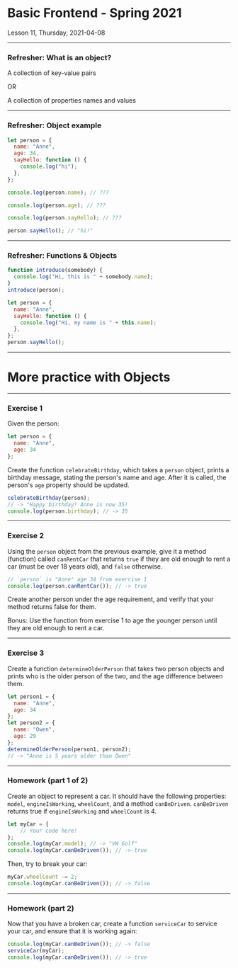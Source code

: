 <!-- .slide: id="lesson11" -->

# Basic Frontend - Spring 2021

Lesson 11, Thursday, 2021-04-08

---

### Refresher: What is an object?

A collection of key-value pairs

<!-- .element: class="fragment" -->

OR

<!-- .element: class="fragment" -->

A collection of properties names and values

<!-- .element: class="fragment" -->

---

### Refresher: Object example

```js
let person = {
  name: "Anne",
  age: 34,
  sayHello: function () {
    console.log("hi");
  },
};
```

```js
console.log(person.name); // ???
```

<!-- .element: class="fragment" -->

```js
console.log(person.age); // ???
```

<!-- .element: class="fragment" -->

```js
console.log(person.sayHello); // ???
```

<!-- .element: class="fragment" -->

```js
person.sayHello(); // "hi!"
```

<!-- .element: class="fragment" -->

---

### Refresher: Functions & Objects

```js
function introduce(somebody) {
  console.log("Hi, this is " + somebody.name);
}
introduce(person);
```
<!-- .element: class="fragment" -->

```js
let person = {
  name: "Anne",
  sayHello: function () {
    console.log("Hi, my name is " + this.name);
  },
};
person.sayHello();
```
<!-- .element: class="fragment" -->

---

# More practice with Objects

---


### Exercise 1

Given the person:

```js
let person = {
  name: "Anne",
  age: 34
};
```

Create the function `celebrateBirthday`, which takes a `person` object, prints a birthday message, stating the person's name and age. After it is called, the person's `age` property should be updated.

```js
celebrateBirthday(person);
// -> "Happy birthday! Anne is now 35!
console.log(person.birthday); // -> 35
```

---

### Exercise 2

Using the `person` object from the previous example, give it a method (function) called `canRentCar` that returns `true` if they are old enough to rent a car (must be over 18 years old), and `false` otherwise.

```js
// `person` is "Anne" age 34 from exercise 1
console.log(person.canRentCar()); // -> true
```

Create another person under the age requirement, and verify that your method returns false for them.

Bonus: Use the function from exercise 1 to age the younger person until they are old enough to rent a car.


---

### Exercise 3

Create a function `determineOlderPerson` that takes two person objects and prints who is the older person of the two, and the age difference between them.

```js
let person1 = {
  name: "Anne",
  age: 34
};
let person2 = {
  name: "Owen",
  age: 29
};
determineOlderPerson(person1, person2);
// -> "Anne is 5 years older than Owen"
```

---

### Homework (part 1 of 2)

Create an object to represent a car. It should have the following properties: `model`, `engineIsWorking`, `wheelCount`, and a method `canBeDriven`. `canBeDriven` returns true if `engineIsWorking` and `wheelCount` is 4.

```js
let myCar = {
    // Your code here!
};
console.log(myCar.model); // -> "VW Golf"
console.log(myCar.canBeDriven()); // -> true
```
Then, try to break your car:

```js
myCar.wheelCount -= 2;
console.log(myCar.canBeDriven()); // -> false
```

---

### Homework (part 2)

Now that you have a broken car, create a function `serviceCar` to service your car, and ensure that it is working again:

```js
console.log(myCar.canBeDriven()); // -> false
serviceCar(myCar);
console.log(myCar.canBeDriven()); // -> true
```